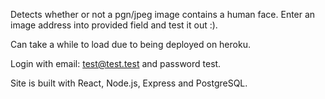Detects whether or not a pgn/jpeg image contains a human face. Enter an image address into provided field and test it out :).

Can take a while to load due to being deployed on heroku.

Login with email: test@test.test and password test.

Site is built with React, Node.js, Express and PostgreSQL.